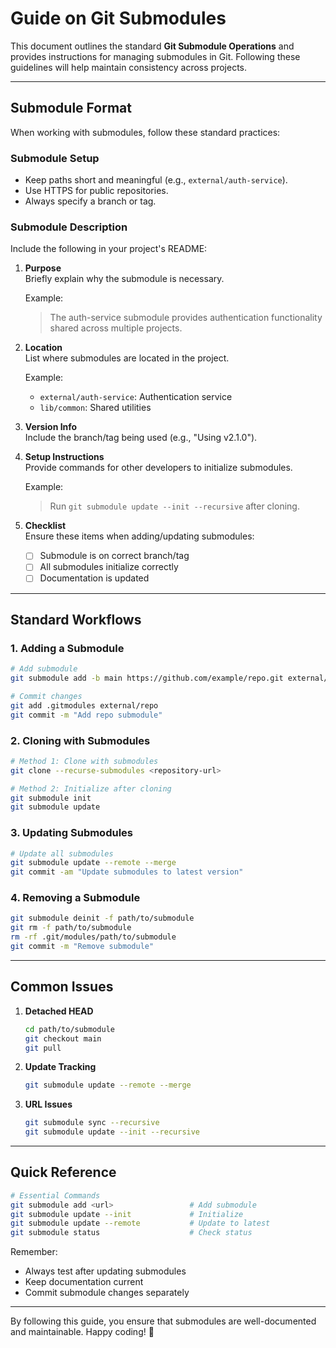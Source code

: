 # Guide on Git Submodules

This document outlines the standard **Git Submodule Operations** and provides instructions for managing submodules in Git. Following these guidelines will help maintain consistency across projects.

---

## Submodule Format

When working with submodules, follow these standard practices:

### **Submodule Setup**
- Keep paths short and meaningful (e.g., `external/auth-service`).
- Use HTTPS for public repositories.
- Always specify a branch or tag.

### **Submodule Description**  
Include the following in your project's README:

1. **Purpose**  
   Briefly explain why the submodule is necessary.

   Example:  
   > The auth-service submodule provides authentication functionality shared across multiple projects.

2. **Location**  
   List where submodules are located in the project.

   Example:  
   - `external/auth-service`: Authentication service
   - `lib/common`: Shared utilities

3. **Version Info**  
   Include the branch/tag being used (e.g., "Using v2.1.0").

4. **Setup Instructions**  
   Provide commands for other developers to initialize submodules.

   Example:  
   > Run `git submodule update --init --recursive` after cloning.

5. **Checklist**  
   Ensure these items when adding/updating submodules:  
   - [ ] Submodule is on correct branch/tag
   - [ ] All submodules initialize correctly
   - [ ] Documentation is updated
   
---

## Standard Workflows

### 1. **Adding a Submodule**
```bash
# Add submodule
git submodule add -b main https://github.com/example/repo.git external/repo

# Commit changes
git add .gitmodules external/repo
git commit -m "Add repo submodule"
```

### 2. **Cloning with Submodules**
```bash
# Method 1: Clone with submodules
git clone --recurse-submodules <repository-url>

# Method 2: Initialize after cloning
git submodule init
git submodule update
```

### 3. **Updating Submodules**
```bash
# Update all submodules
git submodule update --remote --merge
git commit -am "Update submodules to latest version"
```

### 4. **Removing a Submodule**
```bash
git submodule deinit -f path/to/submodule
git rm -f path/to/submodule
rm -rf .git/modules/path/to/submodule
git commit -m "Remove submodule"
```

---

## Common Issues

1. **Detached HEAD**
   ```bash
   cd path/to/submodule
   git checkout main
   git pull
   ```

2. **Update Tracking**
   ```bash
   git submodule update --remote --merge
   ```

3. **URL Issues**
   ```bash
   git submodule sync --recursive
   git submodule update --init --recursive
   ```

---

## Quick Reference

```bash
# Essential Commands
git submodule add <url>                 # Add submodule
git submodule update --init             # Initialize
git submodule update --remote           # Update to latest
git submodule status                    # Check status
```

Remember:
- Always test after updating submodules
- Keep documentation current
- Commit submodule changes separately

---

By following this guide, you ensure that submodules are well-documented and maintainable. Happy coding! 🚀
